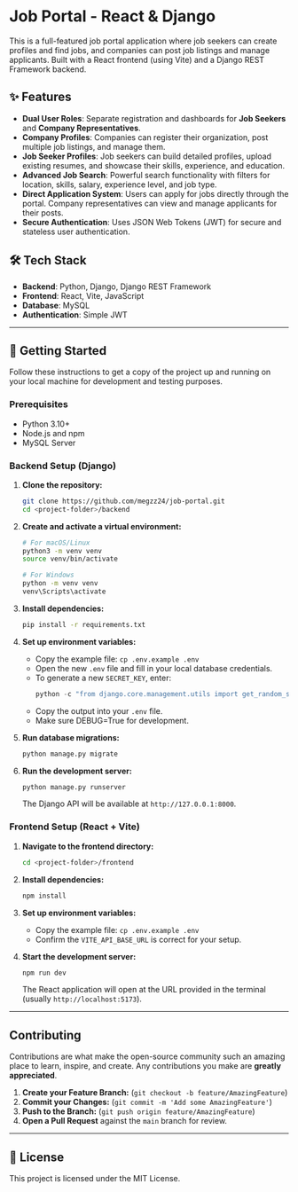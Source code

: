 # Job Portal - React & Django

This is a full-featured job portal application where job seekers can create profiles and find jobs, and companies can post job listings and manage applicants. Built with a React frontend (using Vite) and a Django REST Framework backend.

## ✨ Features

* **Dual User Roles**: Separate registration and dashboards for **Job Seekers** and **Company Representatives**.
* **Company Profiles**: Companies can register their organization, post multiple job listings, and manage them.
* **Job Seeker Profiles**: Job seekers can build detailed profiles, upload existing resumes, and showcase their skills, experience, and education.
* **Advanced Job Search**: Powerful search functionality with filters for location, skills, salary, experience level, and job type.
* **Direct Application System**: Users can apply for jobs directly through the portal. Company representatives can view and manage applicants for their posts.
* **Secure Authentication**: Uses JSON Web Tokens (JWT) for secure and stateless user authentication.

## 🛠️ Tech Stack

* **Backend**: Python, Django, Django REST Framework
* **Frontend**: React, Vite, JavaScript
* **Database**: MySQL
* **Authentication**: Simple JWT

---

## 🚀 Getting Started

Follow these instructions to get a copy of the project up and running on your local machine for development and testing purposes.

### Prerequisites

* Python 3.10+
* Node.js and npm
* MySQL Server

### Backend Setup (Django)

1.  **Clone the repository:**
    ```bash
    git clone https://github.com/megzz24/job-portal.git
    cd <project-folder>/backend
    ```

2.  **Create and activate a virtual environment:**
    ```bash
    # For macOS/Linux
    python3 -m venv venv
    source venv/bin/activate

    # For Windows
    python -m venv venv
    venv\Scripts\activate
    ```

3.  **Install dependencies:**
    ```bash
    pip install -r requirements.txt
    ```

4.  **Set up environment variables:**
    * Copy the example file: `cp .env.example .env`
    * Open the new `.env` file and fill in your local database credentials.
    * To generate a new `SECRET_KEY`, enter:
        ```python
        python -c "from django.core.management.utils import get_random_secret_key; print(get_random_secret_key())"
        ```
    * Copy the output into your `.env` file.
    * Make sure DEBUG=True for development.

5.  **Run database migrations:**
    ```bash
    python manage.py migrate
    ```

6.  **Run the development server:**
    ```bash
    python manage.py runserver
    ```
    The Django API will be available at `http://127.0.0.1:8000`.

### Frontend Setup (React + Vite)

1.  **Navigate to the frontend directory:**
    ```bash
    cd <project-folder>/frontend
    ```

2.  **Install dependencies:**
    ```bash
    npm install
    ```

3.  **Set up environment variables:**
    * Copy the example file: `cp .env.example .env`
    * Confirm the `VITE_API_BASE_URL` is correct for your setup.

4.  **Start the development server:**
    ```bash
    npm run dev
    ```
    The React application will open at the URL provided in the terminal (usually `http://localhost:5173`).

---
## Contributing

Contributions are what make the open-source community such an amazing place to learn, inspire, and create. Any contributions you make are **greatly appreciated**.

1.  **Create your Feature Branch:** (`git checkout -b feature/AmazingFeature`)
2.  **Commit your Changes:** (`git commit -m 'Add some AmazingFeature'`)
3.  **Push to the Branch:** (`git push origin feature/AmazingFeature`)
4.  **Open a Pull Request** against the `main` branch for review.

---

## 📄 License

This project is licensed under the MIT License.
